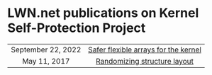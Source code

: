   # LWN.net publications on Kernel Self-Protection Project

| | |
 | :------: | :-----: |
| September 22, 2022 | [Safer flexible arrays for the kernel](https://lwn.net/Articles/908817/) |
|May 11, 2017 | [Randomizing structure layout](https://lwn.net/Articles/722293/) |
